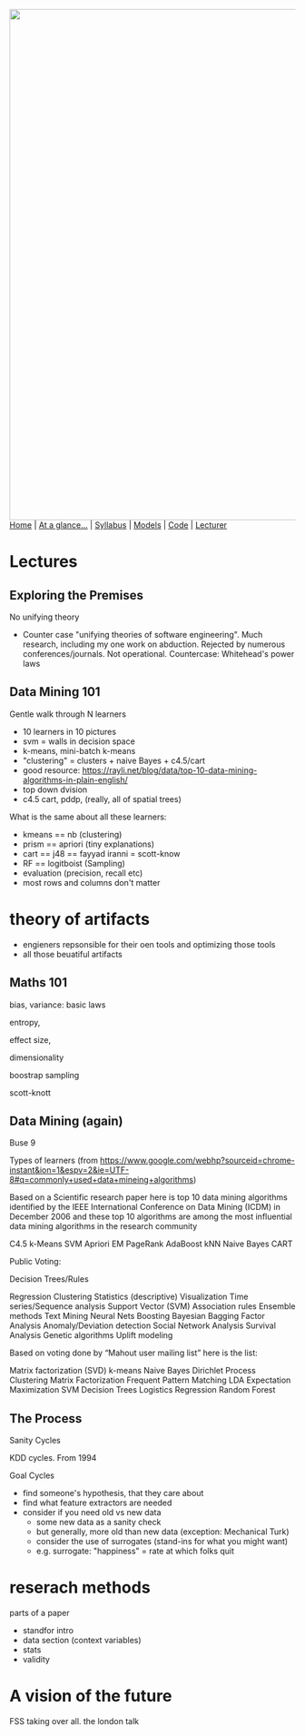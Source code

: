 [<img width=900 src="https://raw.githubusercontent.com/txt/fss16/master/img/fss16.png">](http://tiny.cc/fss2016)   
[Home](http://tiny.cc/fss2016) |
[At a glance...](OVERVIEW.md) |
[Syllabus](SYLLABUS.md) |
[Models](MODELS.md) |
[Code](src) |
[Lecturer](http://menzies.us) 


# Lectures

## Exploring the Premises

No unifying theory

+ Counter case "unifying theories of software
  engineering". Much research, including my one work
  on abduction. Rejected by numerous conferences/journals.
  Not operational. Countercase: Whitehead's power laws

## Data Mining 101

Gentle walk through N learners

- 10 learners in 10 pictures
- svm = walls in decision space
- k-means, mini-batch k-means
- "clustering" = clusters + naive Bayes + c4.5/cart
- good resource: https://rayli.net/blog/data/top-10-data-mining-algorithms-in-plain-english/
- top down dvision
- c4.5 cart, pddp, (really, all of spatial trees)

What is the same about all these learners:

- kmeans == nb (clustering)
- prism == apriori (tiny explanations)
- cart == j48 == fayyad iranni = scott-know
- RF == logitboist (Sampling)
- evaluation (precision, recall etc)
- most rows and columns don't matter

# theory of artifacts

- engieners repsonsible for their oen tools and optimizing those tools
- all those beuatiful artifacts

## Maths 101

bias, variance: basic laws 

entropy,

effect size, 

dimensionality

boostrap sampling

scott-knott

## Data Mining (again)

Buse 9

Types of learners (from
https://www.google.com/webhp?sourceid=chrome-instant&ion=1&espv=2&ie=UTF-8#q=commonly+used+data+mineing+algorithms)

Based on a Scientific research paper here is top 10
data mining algorithms identified by the IEEE
International Conference on Data Mining (ICDM) in
December 2006 and these top 10 algorithms are among
the most influential data mining algorithms in the
research community

C4.5
k-Means
SVM
Apriori
EM
PageRank
AdaBoost
kNN
Naive Bayes
CART

Public Voting:

Decision Trees/Rules

Regression
Clustering
Statistics (descriptive)
Visualization
Time series/Sequence analysis
Support Vector (SVM)
Association rules
Ensemble methods
Text Mining
Neural Nets
Boosting
Bayesian
Bagging
Factor Analysis
Anomaly/Deviation detection
Social Network Analysis
Survival Analysis
Genetic algorithms
Uplift modeling

Based on voting done by “Mahout user mailing list” here is the list:

Matrix factorization (SVD)
k-means
Naive Bayes
Dirichlet Process Clustering
Matrix Factorization
Frequent Pattern Matching
LDA
Expectation Maximization
SVM
Decision Trees
Logistics Regression
Random Forest


## The Process

Sanity Cycles

KDD cycles. From 1994

Goal Cycles

- find someone's hypothesis, that they care about
- find what feature extractors are needed
- consider if you need old vs new data
    - some new data as a sanity check
    - but generally, more old than new data (exception: Mechanical Turk)
    - consider the use of surrogates (stand-ins for what you might want)
    - e.g. surrogate: "happiness" = rate at which folks quit

# reserach methods

parts of a paper

- standfor intro
- data section (context variables)
- stats
- validity 

# A vision of the future

FSS taking over all. the london talk    
    
